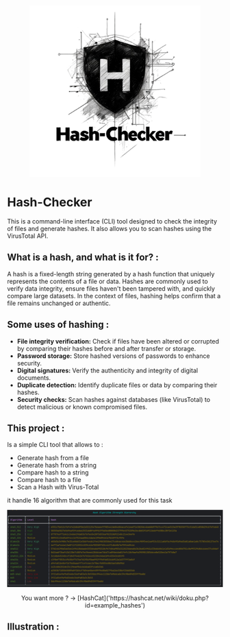 <p align="center">
    <img src="img/logo-hash-checker.png" width="400">
</p>

# Hash-Checker

This is a command-line interface (CLI) tool designed to check the integrity of files and generate hashes. 
It also allows you to scan hashes using the VirusTotal API.

## What is a hash, and what is it for? :

A hash is a fixed-length string generated by a hash function that uniquely represents the contents of a file or data. 
Hashes are commonly used to verify data integrity, ensure files haven't been tampered with, and quickly compare large datasets.
In the context of files, hashing helps confirm that a file remains unchanged or authentic.<br>


## Some uses of hashing :

- **File integrity verification:** Check if files have been altered or corrupted by comparing their hashes before and after transfer or storage.
- **Password storage:** Store hashed versions of passwords to enhance security.
- **Digital signatures:** Verify the authenticity and integrity of digital documents.
- **Duplicate detection:** Identify duplicate files or data by comparing their hashes.
- **Security checks:** Scan hashes against databases (like VirusTotal) to detect malicious or known compromised files.

## This project :

Is a simple CLI tool that allows to : 

- Generate hash from a file
- Generate hash from a string
- Compare hash to a string
- Compare hash to a file
- Scan a Hash with Virus-Total


it handle 16 algorithm that are commonly used for this task

<p align="center">
    <img src="img/supported-hashes.png" width="900">
</p>

<p align="center">
You want more ? -> [HashCat]('https://hashcat.net/wiki/doku.php?id=example_hashes')
</p>

## Illustration : 



